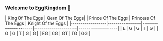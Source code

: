 ### Welcome to EggKingdom 👋

| King Of The Eggs | Qeen Of The Eggs| | Prince Of The Eggs | Princess Of The Eggs | Knight Of the Eggs |
|------------------|-----------------|----------------------|----------------------|--------------------|
| E | G | G | T | G |
| G | G | T | G | G |
| EG | GG | GT | TG | GG |
